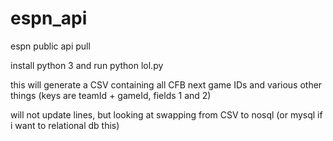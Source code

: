 # espn_api
espn public api pull

install python 3 and run python lol.py

this will generate a CSV containing all CFB next game IDs and various other things (keys are teamId + gameId, fields 1 and 2)

will not update lines, but looking at swapping from CSV to nosql (or mysql if i want to relational db this)
